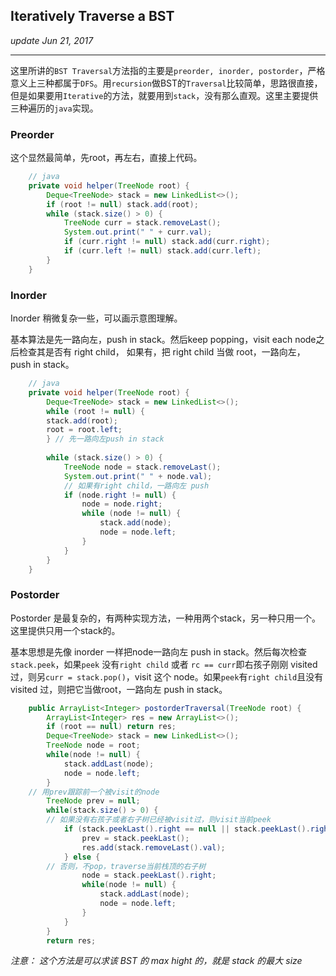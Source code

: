 ## Iteratively Traverse a BST
_update Jun 21, 2017_

---
这里所讲的`BST Traversal`方法指的主要是`preorder, inorder, postorder`，严格意义上三种都属于`DFS`。用`recursion`做BST的`Traversal`比较简单，思路很直接，但是如果要用`Iterative`的方法，就要用到`stack`，没有那么直观。这里主要提供三种遍历的`java`实现。

### Preorder
这个显然最简单，先root，再左右，直接上代码。

```java
    // java
    private void helper(TreeNode root) {
        Deque<TreeNode> stack = new LinkedList<>();
        if (root != null) stack.add(root);
        while (stack.size() > 0) {
            TreeNode curr = stack.removeLast();
            System.out.print(" " + curr.val);
            if (curr.right != null) stack.add(curr.right);
            if (curr.left != null) stack.add(curr.left);
        }
    }
```

### Inorder
Inorder 稍微复杂一些，可以画示意图理解。

基本算法是先一路向左，push in stack。然后keep popping，visit each node之后检查其是否有 right child， 如果有，把 right child 当做 root，一路向左，push in stack。
    
```java
    // java
    private void helper(TreeNode root) {
        Deque<TreeNode> stack = new LinkedList<>();
        while (root != null) {
        stack.add(root);
        root = root.left;
        } // 先一路向左push in stack
        
        while (stack.size() > 0) {
            TreeNode node = stack.removeLast();
            System.out.print(" " + node.val);
            // 如果有right child，一路向左 push
            if (node.right != null) {
                node = node.right;
                while (node != null) {
                    stack.add(node);
                    node = node.left;
                }
            }
        }
    }
```

### Postorder
Postorder 是最复杂的，有两种实现方法，一种用两个stack，另一种只用一个。这里提供只用一个stack的。

基本思想是先像 inorder 一样把node一路向左 push in stack。然后每次检查`stack.peek`，如果`peek` 没有`right child` 或者 `rc == curr`即右孩子刚刚 visited 过，则另`curr = stack.pop()`，visit 这个 node。如果`peek`有`right child`且没有 visited 过，则把它当做root，一路向左 push in stack。
    
```java
    public ArrayList<Integer> postorderTraversal(TreeNode root) {
        ArrayList<Integer> res = new ArrayList<>();
        if (root == null) return res;
        Deque<TreeNode> stack = new LinkedList<>();
        TreeNode node = root;
        while(node != null) {
            stack.addLast(node);
            node = node.left;
        }
    // 用prev跟踪前一个被visit的node
        TreeNode prev = null;
        while(stack.size() > 0) {
        // 如果没有右孩子或者右子树已经被visit过，则visit当前peek
            if (stack.peekLast().right == null || stack.peekLast().right == prev) {
                prev = stack.peekLast();
                res.add(stack.removeLast().val);
            } else {
        // 否则，不pop，traverse当前栈顶的右子树
                node = stack.peekLast().right;
                while(node != null) {
                    stack.addLast(node);
                    node = node.left;
                }
            }
        }
        return res;
```
*注意： 这个方法是可以求该 BST 的 max hight 的，就是 stack 的最大 size*

